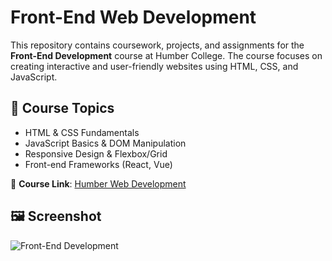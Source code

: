 # Front-End Web Development

This repository contains coursework, projects, and assignments for the **Front-End Development** course at Humber College. The course focuses on creating interactive and user-friendly websites using HTML, CSS, and JavaScript.

## 📌 Course Topics
- HTML & CSS Fundamentals
- JavaScript Basics & DOM Manipulation
- Responsive Design & Flexbox/Grid
- Front-end Frameworks (React, Vue)

🔗 **Course Link**: [Humber Web Development](https://humber.ca)

## 🖼️ Screenshot
![Front-End Development](https://github.com/Elliedd-26/HTTP5122-Front-End/javascript-logo.png)
